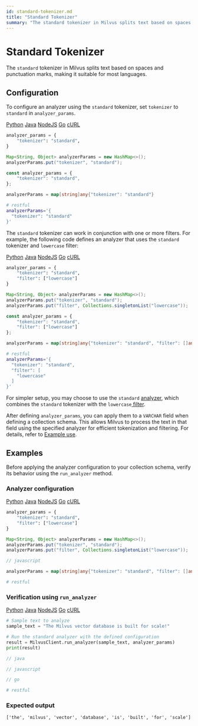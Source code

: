 ```yaml
---
id: standard-tokenizer.md
title: "Standard Tokenizer"
summary: "The standard tokenizer in Milvus splits text based on spaces and punctuation marks, making it suitable for most languages."
---
```


# Standard Tokenizer

The `standard` tokenizer in Milvus splits text based on spaces and punctuation marks, making it suitable for most languages.

## Configuration

To configure an analyzer using the `standard` tokenizer, set `tokenizer` to `standard` in `analyzer_params`.

<div class="multipleCode">
    <a href="#python">Python</a>
    <a href="#java">Java</a>
    <a href="#javascript">NodeJS</a>
    <a href="#go">Go</a>
    <a href="#bash">cURL</a>
</div>

```python
analyzer_params = {
    "tokenizer": "standard",
}
```

```java
Map<String, Object> analyzerParams = new HashMap<>();
analyzerParams.put("tokenizer", "standard");
```

```javascript
const analyzer_params = {
    "tokenizer": "standard",
};
```

```go
analyzerParams = map[string]any{"tokenizer": "standard"}
```

```bash
# restful
analyzerParams='{
  "tokenizer": "standard"
}'
```

The `standard` tokenizer can work in conjunction with one or more filters. For example, the following code defines an analyzer that uses the `standard` tokenizer and `lowercase` filter:

<div class="multipleCode">
    <a href="#python">Python</a>
    <a href="#java">Java</a>
    <a href="#javascript">NodeJS</a>
    <a href="#go">Go</a>
    <a href="#bash">cURL</a>
</div>

```python
analyzer_params = {
    "tokenizer": "standard",
    "filter": ["lowercase"]
}
```

```java
Map<String, Object> analyzerParams = new HashMap<>();
analyzerParams.put("tokenizer", "standard");
analyzerParams.put("filter", Collections.singletonList("lowercase"));
```

```javascript
const analyzer_params = {
    "tokenizer": "standard",
    "filter": ["lowercase"]
};
```

```go
analyzerParams = map[string]any{"tokenizer": "standard", "filter": []any{"lowercase"}}
```

```bash
# restful
analyzerParams='{
  "tokenizer": "standard",
  "filter": [
    "lowercase"
  ]
}'
```

<div class="alert note">

For simpler setup, you may choose to use the `standard` [analyzer](standard-analyzer.md), which combines the `standard` tokenizer with the `lowercase`[ filter](lowercase-filter.md).

</div>

After defining `analyzer_params`, you can apply them to a `VARCHAR` field when defining a collection schema. This allows Milvus to process the text in that field using the specified analyzer for efficient tokenization and filtering. For details, refer to [Example use](analyzer-overview.md#Example-use).

## Examples

Before applying the analyzer configuration to your collection schema, verify its behavior using the `run_analyzer` method.

### Analyzer configuration

<div class="multipleCode">
    <a href="#python">Python</a>
    <a href="#java">Java</a>
    <a href="#javascript">NodeJS</a>
    <a href="#go">Go</a>
    <a href="#bash">cURL</a>
</div>

```python
analyzer_params = {
    "tokenizer": "standard",
    "filter": ["lowercase"]
}
```

```java
Map<String, Object> analyzerParams = new HashMap<>();
analyzerParams.put("tokenizer", "standard");
analyzerParams.put("filter", Collections.singletonList("lowercase"));
```

```javascript
// javascript
```

```go
analyzerParams = map[string]any{"tokenizer": "standard", "filter": []any{"lowercase"}}
```

```bash
# restful
```

### Verification using `run_analyzer`

<div class="multipleCode">
    <a href="#python">Python</a>
    <a href="#java">Java</a>
    <a href="#javascript">NodeJS</a>
    <a href="#go">Go</a>
    <a href="#bash">cURL</a>
</div>

```python
# Sample text to analyze
sample_text = "The Milvus vector database is built for scale!"

# Run the standard analyzer with the defined configuration
result = MilvusClient.run_analyzer(sample_text, analyzer_params)
print(result)
```

```java
// java
```

```javascript
// javascript
```

```go
// go
```

```bash
# restful
```

### Expected output

```plaintext
['the', 'milvus', 'vector', 'database', 'is', 'built', 'for', 'scale']
```

